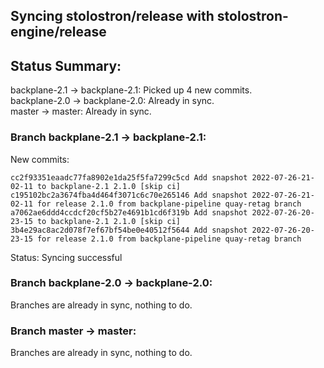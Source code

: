 ## Syncing stolostron/release with stolostron-engine/release

## Status Summary:

backplane-2.1 -> backplane-2.1: Picked up 4 new commits.  
backplane-2.0 -> backplane-2.0: Already in sync.  
master -> master: Already in sync.  

### Branch backplane-2.1 -> backplane-2.1:

New commits:

```
cc2f93351eaadc77fa8902e1da25f5fa7299c5cd Add snapshot 2022-07-26-21-02-11 to backplane-2.1 2.1.0 [skip ci]
c195102bc2a3674fba4d464f3071c6c70e265146 Add snapshot 2022-07-26-21-02-11 for release 2.1.0 from backplane-pipeline quay-retag branch
a7062ae6ddd4ccdcf20cf5b27e4691b1cd6f319b Add snapshot 2022-07-26-20-23-15 to backplane-2.1 2.1.0 [skip ci]
3b4e29ac8ac2d078f7ef67bf54be0e40512f5644 Add snapshot 2022-07-26-20-23-15 for release 2.1.0 from backplane-pipeline quay-retag branch
```

Status: Syncing successful

### Branch backplane-2.0 -> backplane-2.0:

Branches are already in sync, nothing to do.

### Branch master -> master:

Branches are already in sync, nothing to do.

